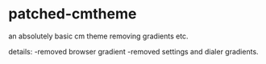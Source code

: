 patched-cmtheme
===============

an absolutely basic cm theme removing gradients etc.

details:
-removed browser gradient
-removed settings and dialer gradients.
